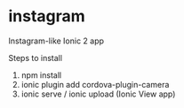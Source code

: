 # instagram
Instagram-like Ionic 2 app

Steps to install
1. npm install
2. ionic plugin add cordova-plugin-camera
3. ionic serve / ionic upload (Ionic View app)
